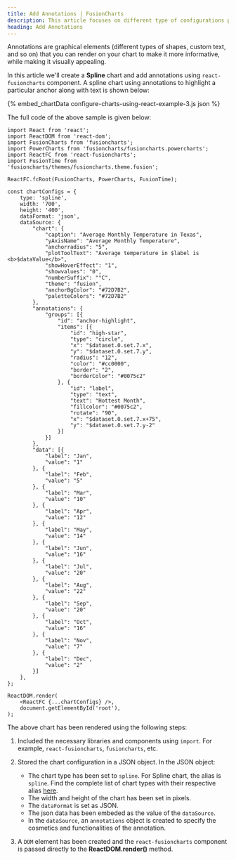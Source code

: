 ```yaml
---
title: Add Annotations | FusionCharts
description: This article focuses on different type of configurations possible using the react.
heading: Add Annotations
---
```


Annotations are graphical elements (different types of shapes, custom text, and so on) that you can render on your chart to make it more informative, while making it visually appealing.

In this article we'll create a **Spline** chart and add annotations using `react-fusioncharts` component. A spline chart using annotations to highlight a particular anchor along with text is shown below:

{% embed_chartData configure-charts-using-react-example-3.js json %}

The full code of the above sample is given below:

```
import React from 'react';
import ReactDOM from 'react-dom';
import FusionCharts from 'fusioncharts';
import PowerCharts from 'fusioncharts/fusioncharts.powercharts';
import ReactFC from 'react-fusioncharts';
import FusionTime from 'fusioncharts/themes/fusioncharts.theme.fusion';

ReactFC.fcRoot(FusionCharts, PowerCharts, FusionTime);

const chartConfigs = {
    type: 'spline',
    width: '700',
    height: '400',
    dataFormat: 'json',
    dataSource: {
        "chart": {
            "caption": "Average Monthly Temperature in Texas",
            "yAxisName": "Average Monthly Temperature",
            "anchorradius": "5",
            "plotToolText": "Average temperature in $label is <b>$dataValue</b>",
            "showHoverEffect": "1",
            "showvalues": "0",
            "numberSuffix": "°C",
            "theme": "fusion",
            "anchorBgColor": "#72D7B2",
            "paletteColors": "#72D7B2"
        },
        "annotations": {
            "groups": [{
                "id": "anchor-highlight",
                "items": [{
                    "id": "high-star",
                    "type": "circle",
                    "x": "$dataset.0.set.7.x",
                    "y": "$dataset.0.set.7.y",
                    "radius": "12",
                    "color": "#cc0000",
                    "border": "2",
                    "borderColor": "#0075c2"
                }, {
                    "id": "label",
                    "type": "text",
                    "text": "Hottest Month",
                    "fillcolor": "#0075c2",
                    "rotate": "90",
                    "x": "$dataset.0.set.7.x+75",
                    "y": "$dataset.0.set.7.y-2"
                }]
            }]
        },
        "data": [{
            "label": "Jan",
            "value": "1"
        }, {
            "label": "Feb",
            "value": "5"
        }, {
            "label": "Mar",
            "value": "10"
        }, {
            "label": "Apr",
            "value": "12"
        }, {
            "label": "May",
            "value": "14"
        }, {
            "label": "Jun",
            "value": "16"
        }, {
            "label": "Jul",
            "value": "20"
        }, {
            "label": "Aug",
            "value": "22"
        }, {
            "label": "Sep",
            "value": "20"
        }, {
            "label": "Oct",
            "value": "16"
        }, {
            "label": "Nov",
            "value": "7"
        }, {
            "label": "Dec",
            "value": "2"
        }]
    },
};

ReactDOM.render(
    <ReactFC {...chartConfigs} />,
    document.getElementById('root'),
);
```

The above chart has been rendered using the following steps:

1. Included the necessary libraries and components using `import`. For example, `react-fusioncharts`, `fusioncharts`, etc.

2. Stored the chart configuration in a JSON object. In the JSON object:
    * The chart type has been set to `spline`. For Spline chart, the alias is `spline`. Find the complete list of chart types with their respective alias [here](https://www.fusioncharts.com/dev/chart-guide/list-of-charts).
    * The width and height of the chart has been set in pixels. 
    * The `dataFormat` is set as JSON.
    * The json data has been embeded as the value of the `dataSource`.
    * In the `dataSource`, an `annotations` object is created to specify the cosmetics and functionalities of the annotation.

3. A `DOM` element has been created and the `react-fusioncharts` component is passed directly to the **ReactDOM.render()** method.